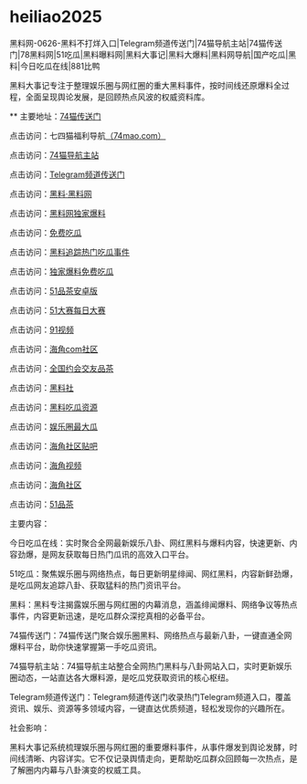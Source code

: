 # heiliao2025
黑料网-0626-黑料不打烊入口|Telegram频道传送门|74猫导航主站|74猫传送门|78黑料网|51吃瓜|黑料曝料网|黑料大事记|黑料大爆料|黑料网导航|国产吃瓜|黑料|今日吃瓜在线|881比鸭

黑料大事记专注于整理娱乐圈与网红圈的重大黑料事件，按时间线还原爆料全过程，全面呈现舆论发展，是回顾热点风波的权威资料库。

** 主要地址：<a href="https://74mao.com/">74猫传送门</a>

点击访问：七四猫福利导航<a href="https://74mao.com/">（74mao.com）</a>

点击访问：<a href="https://74mao.com/">74猫导航主站</a>

点击访问：<a href="https://74mao.com/">Telegram频道传送门</a>

点击访问：<a href="https://heiliaolvzlu3.pages.dev">黑料·黑料网</a>

点击访问：<a href="https://heiliaoyvnrda.pages.dev">黑料网独家爆料</a>

点击访问：<a href="https://heiliaoxey7ic.pages.dev">免费吃瓜</a>

点击访问：<a href="https://heiliaoal51na.pages.dev">黑料追踪热门吃瓜事件</a>

点击访问：<a href="https://heiliaoavkush.pages.dev">独家爆料免费吃瓜</a>

点击访问：<a href="https://pc10-09.pages.dev/">51品茶安卓版</a>

点击访问：<a href="https://pc1-10.pages.dev/">51大赛每日大赛</a>

点击访问：<a href="https://hj-1024.pages.dev/">91视频</a>

点击访问：<a href="https://hj-1027.pages.dev/">海角com社区</a>

点击访问：<a href="https://pc9-09.pages.dev/">全国约会交友品茶</a>

点击访问：<a href="https://hl97.pages.dev/">黑料社</a>

点击访问：<a href="https://hl96.pages.dev/">黑料吃瓜资源</a>

点击访问：<a href="https://hl94.pages.dev/">娱乐圈最大瓜</a>

点击访问：<a href="https://hj-1032.pages.dev/">海角社区贴吧</a>

点击访问：<a href="https://hj-1033.pages.dev/">海角视频</a>

点击访问：<a href="https://hj-1034.pages.dev/">海角社区</a>

点击访问：<a href="https://pc1-12.pages.dev/">51品茶</a>

主要内容：

今日吃瓜在线：实时聚合全网最新娱乐八卦、网红黑料与爆料内容，快速更新、内容劲爆，是网友获取每日热门瓜讯的高效入口平台。

51吃瓜：聚焦娱乐圈与网络热点，每日更新明星绯闻、网红黑料，内容新鲜劲爆，是吃瓜网友追踪八卦、获取猛料的热门资讯平台。

黑料：黑料专注揭露娱乐圈与网红圈的内幕消息，涵盖绯闻爆料、网络争议等热点事件，内容更新迅速，是吃瓜群众深挖真相的必备平台。

74猫传送门：74猫传送门聚合娱乐圈黑料、网络热点与最新八卦，一键直通全网爆料平台，助你快速掌握第一手吃瓜资讯。

74猫导航主站：74猫导航主站整合全网热门黑料与八卦网站入口，实时更新娱乐圈动态，一站直达各大爆料源，是吃瓜党获取资讯的核心枢纽。

Telegram频道传送门：Telegram频道传送门收录热门Telegram频道入口，覆盖资讯、娱乐、资源等多领域内容，一键直达优质频道，轻松发现你的兴趣所在。

社会影响：

黑料大事记系统梳理娱乐圈与网红圈的重要爆料事件，从事件爆发到舆论发酵，时间线清晰、内容详实。它不仅记录舆情走向，更帮助吃瓜群众回顾每一次热点，是了解圈内内幕与八卦演变的权威工具。

<span style="display:none;">[Canonical link](https://github.com/Mmi20250626/mlo13）</span>
